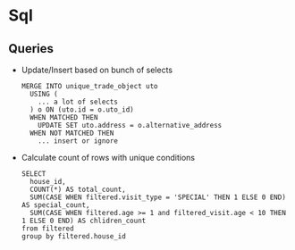 # Sql
## Queries
* Update/Insert based on bunch of selects
    ```
    MERGE INTO unique_trade_object uto
      USING (
        ... a lot of selects
      ) o ON (uto.id = o.uto_id)
      WHEN MATCHED THEN
        UPDATE SET uto.address = o.alternative_address
      WHEN NOT MATCHED THEN
        ... insert or ignore
    ```
* Calculate count of rows with unique conditions
    ```
    SELECT 
      house_id,
      COUNT(*) AS total_count,
      SUM(CASE WHEN filtered.visit_type = 'SPECIAL' THEN 1 ELSE 0 END) AS special_count,
      SUM(CASE WHEN filtered.age >= 1 and filtered_visit.age < 10 THEN 1 ELSE 0 END) AS chlidren_count
    from filtered
    group by filtered.house_id
    ```
